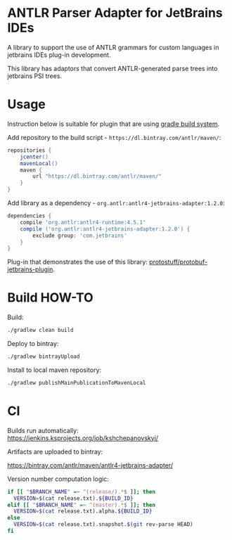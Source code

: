 # ANTLR Parser Adapter for JetBrains IDEs

A library to support the use of ANTLR grammars for custom languages in 
jetbrains IDEs plug-in development.

This library has adaptors that convert ANTLR-generated parse trees into 
jetbrains PSI trees.  

# Usage

Instruction below is suitable for plugin that are using [gradle build system](https://github.com/JetBrains/gradle-intellij-plugin).

Add repository to the build script - `https://dl.bintray.com/antlr/maven/`:

```groovy
repositories {
    jcenter()
    mavenLocal()
    maven {
        url "https://dl.bintray.com/antlr/maven/"
    }
}
```

Add library as a dependency - `org.antlr:antlr4-jetbrains-adapter:1.2.0`:

```groovy
dependencies {
    compile 'org.antlr:antlr4-runtime:4.5.1'
    compile ('org.antlr:antlr4-jetbrains-adapter:1.2.0') {
        exclude group: 'com.jetbrains'
    }
}
```

Plug-in that demonstrates the use of this library: [protostuff/protobuf-jetbrains-plugin](protostuff/protobuf-jetbrains-plugin).

# Build HOW-TO

Build:

```bash
./gradlew clean build
```

Deploy to bintray:

```bash
./gradlew bintrayUpload
```

Install to local maven repository:

```bash
./gradlew publishMainPublicationToMavenLocal
```

# CI

Builds run automatically: https://jenkins.ksprojects.org/job/kshchepanovskyi/

Artifacts are uploaded to bintray:

https://bintray.com/antlr/maven/antlr4-jetbrains-adapter/

Version number computation logic:

```sh
if [[ "$BRANCH_NAME" =~ ^(release/).*$ ]]; then
  VERSION=$(cat release.txt).${BUILD_ID}
elif [[ "$BRANCH_NAME" =~ ^(master).*$ ]]; then
  VERSION=$(cat release.txt).alpha.${BUILD_ID}                                                              
else
  VERSION=$(cat release.txt).snapshot.$(git rev-parse HEAD)
fi
```
